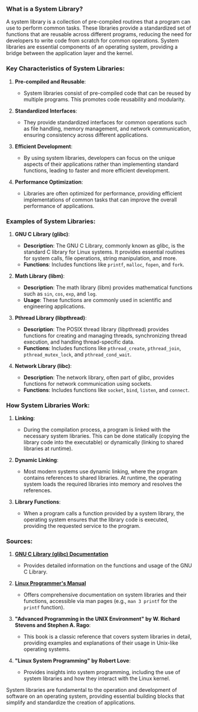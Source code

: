 ### What is a System Library?

A system library is a collection of pre-compiled routines that a program can use to perform common tasks. These libraries provide a standardized set of functions that are reusable across different programs, reducing the need for developers to write code from scratch for common operations. System libraries are essential components of an operating system, providing a bridge between the application layer and the kernel.

### Key Characteristics of System Libraries:

1. **Pre-compiled and Reusable**:
   - System libraries consist of pre-compiled code that can be reused by multiple programs. This promotes code reusability and modularity.

2. **Standardized Interfaces**:
   - They provide standardized interfaces for common operations such as file handling, memory management, and network communication, ensuring consistency across different applications.

3. **Efficient Development**:
   - By using system libraries, developers can focus on the unique aspects of their applications rather than implementing standard functions, leading to faster and more efficient development.

4. **Performance Optimization**:
   - Libraries are often optimized for performance, providing efficient implementations of common tasks that can improve the overall performance of applications.

### Examples of System Libraries:

1. **GNU C Library (glibc)**:
   - **Description**: The GNU C Library, commonly known as glibc, is the standard C library for Linux systems. It provides essential routines for system calls, file operations, string manipulation, and more.
   - **Functions**: Includes functions like `printf`, `malloc`, `fopen`, and `fork`.

2. **Math Library (libm)**:
   - **Description**: The math library (libm) provides mathematical functions such as `sin`, `cos`, `exp`, and `log`.
   - **Usage**: These functions are commonly used in scientific and engineering applications.

3. **Pthread Library (libpthread)**:
   - **Description**: The POSIX thread library (libpthread) provides functions for creating and managing threads, synchronizing thread execution, and handling thread-specific data.
   - **Functions**: Includes functions like `pthread_create`, `pthread_join`, `pthread_mutex_lock`, and `pthread_cond_wait`.

4. **Network Library (libc)**:
   - **Description**: The network library, often part of glibc, provides functions for network communication using sockets.
   - **Functions**: Includes functions like `socket`, `bind`, `listen`, and `connect`.

### How System Libraries Work:

1. **Linking**:
   - During the compilation process, a program is linked with the necessary system libraries. This can be done statically (copying the library code into the executable) or dynamically (linking to shared libraries at runtime).

2. **Dynamic Linking**:
   - Most modern systems use dynamic linking, where the program contains references to shared libraries. At runtime, the operating system loads the required libraries into memory and resolves the references.

3. **Library Functions**:
   - When a program calls a function provided by a system library, the operating system ensures that the library code is executed, providing the requested service to the program.

### Sources:
1. **[GNU C Library (glibc) Documentation](https://www.gnu.org/software/libc/manual/)**
   - Provides detailed information on the functions and usage of the GNU C Library.
   
2. **[Linux Programmer's Manual](https://man7.org/linux/man-pages/)**
   - Offers comprehensive documentation on system libraries and their functions, accessible via man pages (e.g., `man 3 printf` for the `printf` function).

3. **"Advanced Programming in the UNIX Environment" by W. Richard Stevens and Stephen A. Rago**:
   - This book is a classic reference that covers system libraries in detail, providing examples and explanations of their usage in Unix-like operating systems.

4. **"Linux System Programming" by Robert Love**:
   - Provides insights into system programming, including the use of system libraries and how they interact with the Linux kernel.

System libraries are fundamental to the operation and development of software on an operating system, providing essential building blocks that simplify and standardize the creation of applications.

